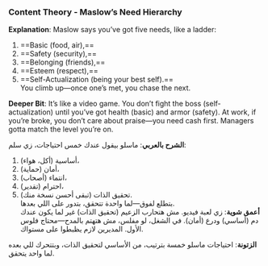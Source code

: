 ### Content Theory - Maslow’s Need Hierarchy

**Explanation**: Maslow says you’ve got five needs, like a ladder:

1. ==Basic (food, air),==
2. ==Safety (security),==
3. ==Belonging (friends),==
4. ==Esteem (respect),==
5. ==Self-Actualization (being your best self).==  
    You climb up—once one’s met, you chase the next.

**Deeper Bit**: It’s like a video game. You don’t fight the boss (self-actualization) until you’ve got health (basic) and armor (safety). At work, if you’re broke, you don’t care about praise—you need cash first. Managers gotta match the level you’re on.

**الشرح بالعربي**: ماسلو بيقول عندك خمس احتياجات، زي سلم:

1. أساسية (أكل، هواء)،
2. أمان (حماية)،
3. انتماء (أصحاب)،
4. احترام (تقدير)،
5. تحقيق الذات (تبقى أحسن نسخة منك).  
    بتطلع لفوق—لما واحدة تتحقق، بتدور على اللي بعدها.  
    **أعمق شوية**: زي لعبة فيديو. مش هتحارب الزعيم (تحقيق الذات) غير لما يكون عندك دم (أساسي) ودرع (أمان). في الشغل، لو مفلس، مش هتهتم بالمدح—محتاج فلوس الأول. المديرين لازم يظبطوا على مستواك.

**الزتونة**: احتياجات ماسلو خمسة بترتيب، من الأساسي لتحقيق الذات، وبتتحرك للي بعده لما واحد يتحقق.